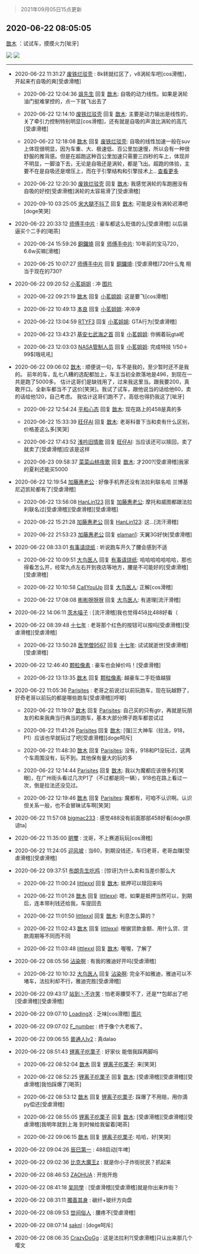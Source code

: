> 2021年09月05日15点更新
<link rel="stylesheet" href="https://cdn.jsdelivr.net/gh/taotie6/sampleJSON@main/css/photo_show.css">


 ## 2020-06-22 08:05:05 

 [㪚木](https://www.coolapk.com/feed/19726942?shareKey=MzcxNzJhNjAwZDAwNjEzMTc1NjI~) ：试试车，摸摸火力[呲牙] 

<div class="album">
<img class="img-item" src="http://image.coolapk.com/feed/2020/0622/08/1081091_d1cc5d8a_4303_6492@946x1258.jpeg" />
<img class="img-item" src="http://image.coolapk.com/feed/2020/0622/08/1081091_221867f4_4303_6494@2493x3325.jpeg" />
</div>

 ------- 

- 2020-06-22 11:31:27 [废铁烂驳壳](uid=775887) : 8k转就红区了，v8涡轮车吧[cos滑稽]，开起来冇自吸的爽[受虐滑稽] 

    - 2020-06-22 12:04:36 [飒先生](uid=777734) 回复 [㪚木](uid=1081091): 自吸的动力线性。如果是涡轮油门挺难掌控的，点一下就飞出去了 

    - 2020-06-22 12:14:10 [废铁烂驳壳](uid=775887) 回复 [㪚木](uid=1081091): 主要是动力输出是线性的，关了牵引力控制特别明显[cos滑稽]，还有就是自吸的声浪比涡轮的高亢[受虐滑稽] 

    - 2020-06-22 12:18:08 [㪚木](uid=1081091) 回复 [废铁烂驳壳](uid=775887): 自吸的线性加速一般在suv上体现很明显，因为车重、大、极速低、百公里加速慢，所以会有一种很舒服的推背感。但是在超跑这种百公里加速只需要三四秒的车上，体现并不明显，一脚油下去，无论是自吸还是涡轮，都是飞出。超跑的体验，主要不在是自吸还是增压上，而在于引擎结构和引擎技术上.. <a href="/feed/replyList?id=139044410">查看更多</a> 

    - 2020-06-22 12:20:30 [废铁烂驳壳](uid=775887) 回复 [㪚木](uid=1081091): 我感觉涡轮的车跑圈没有自吸的好控[受虐滑稽]涡轮的太容易滑了[受虐滑稽] 

    - 2020-09-10 03:25:05 [宋大腿不抖了](uid=2872484) 回复 [㪚木](uid=1081091): 可能是没有涡轮迟滞吧[doge笑哭] 

- 2020-06-22 20:33:12 [师傅手中片](uid=1467971) : 豪车都这么贬值的么[受虐滑稽] 以后装逼买个二手的[喝茶] 

    - 2020-06-24 15:59:26 [銅鑼燒](uid=1807277) 回复 [师傅手中片](uid=1467971): 10年前的宝马720，6.6w买嘛[滑稽] 

    - 2020-06-25 10:07:27 [师傅手中片](uid=1467971) 回复 [銅鑼燒](uid=1807277): [受虐滑稽]720什么鬼 相当于现在的730? 

- 2020-06-22 09:20:52 [小茗姐姐](uid=2225525) : 冲 [图片](http://image.coolapk.com/feed/2020/0622/09/2225525_ff3bb2b0_8851_3667@600x756.jpeg)

    - 2020-06-22 09:21:19 [㪚木](uid=1081091) 回复 [小茗姐姐](uid=2225525): 这是要飞[cos滑稽] 

    - 2020-06-22 10:49:13 [本良](uid=485458) 回复 [小茗姐姐](uid=2225525): 冲冲冲 

    - 2020-06-22 13:04:59 [RTYF3](uid=837050) 回复 [小茗姐姐](uid=2225525): GTA行为[受虐滑稽] 

    - 2020-06-22 13:43:21 [基安七武海之首](uid=3035887) 回复 [小茗姐姐](uid=2225525): 你搁着玩gta呢 

    - 2020-06-23 12:03:03 [NASA管制人员](uid=2379102) 回复 [小茗姐姐](uid=2225525): 完成特技 1/50＋99$[哦吼吼] 

- 2020-06-22 09:06:02 [㪚木](uid=1081091) : 顺便说一句，车不是我的，至少暂时还不是我的。
前年的车，乱七八糟的选配都加上，车主当初全款落地是496，到现在一共是跑了5000多。
估计这哥们是缺钱用了，过来我这里当。跟我要200，真敢开口。全新车都当不了这价[笑哭]。我试了试车，跟他说当的话给他60，卖的话给他120<!--break-->，自己考虑。
我估计这哥们跑不了，高低也得扔我这了[呲牙] 

    - 2020-06-22 12:54:24 [平和心态](uid=2661636) 回复 [㪚木](uid=1081091): 现在路上的458是真的多 

    - 2020-06-22 15:33:39 [旺仔AI](uid=1316908) 回复 [㪚木](uid=1081091): 老哥科普下当和卖有什么区别，价格差这么多[笑哭] 

    - 2020-06-22 17:43:52 [浅吟旧情歌](uid=971101) 回复 [旺仔AI](uid=1316908): 当应该还可以赎回，卖了就卖了[受虐滑稽]应该是这样 

    - 2020-06-23 09:58:37 [菜菜山桃夜歌](uid=2107599) 回复 [㪚木](uid=1081091): 才200?[受虐滑稽]我家的夏利还能买5000 

- 2020-06-22 12:19:54 [加藤惠老公](uid=1266680) : 好像手机界还没有法拉利联名哈 兰博基尼迈凯轮都有了[受虐滑稽] 

    - 2020-06-22 13:56:08 [HanLin123](uid=1244020) 回复 [加藤惠老公](uid=1266680): 摩托和威图都跟法拉利联名过[受虐滑稽][受虐滑稽][受虐滑稽] 

    - 2020-06-22 15:21:28 [加藤惠老公](uid=1266680) 回复 [HanLin123](uid=1244020): 这...[流汗滑稽] 

    - 2020-06-22 21:53:23 [加藤惠老公](uid=1266680) 回复 [elaman1](uid=680182): 天翼3G好快[受虐滑稽] 

- 2020-06-22 08:33:01 [有事请烧纸](uid=1802946) : 听说跑车开久了腰会感到不适 

    - 2020-06-22 10:09:51 [大鸟医人](uid=1511304) 回复 [有事请烧纸](uid=1802946): 哈哈哈哈哈哈哈，那也得看怎么开，经常九点左右开到夜店等地方，腰是不可能好的[受虐滑稽][受虐滑稽] 

    - 2020-06-22 10:10:58 [CallYouUp](uid=522746) 回复 [大鸟医人](uid=1511304): 正解[cos滑稽] 

    - 2020-06-22 17:08:08 [彬彬呀呀呀](uid=3373298) 回复 [大鸟医人](uid=1511304): 有道理[流汗滑稽] 

- 2020-06-22 14:06:11 [茨木喵子](uid=2155035) : [流汗滑稽]我也觉得458比488好看（ 

- 2020-06-22 08:39:48 [十七年](uid=732689) : 老哥那个红色的按钮可以按吗[受虐滑稽][受虐滑稽][受虐滑稽] 

    - 2020-06-22 13:50:28 [医学僧9567](uid=2675204) 回复 [十七年](uid=732689): 试试就逝世[受虐滑稽][受虐滑稽] 

- 2020-06-22 12:46:40 [颗粒像素](uid=1377094) : 豪车也会掉价吗！[受虐滑稽] 

    - 2020-06-22 13:13:35 [㪚木](uid=1081091) 回复 [颗粒像素](uid=1377094): 越豪车二手贬值越狠 

- 2020-06-22 11:05:36 [Parisites](uid=2440840) : 老哥之前说过以前玩跑车，现在玩越野了，好奇老哥以前玩的都是哪些跑车[受虐滑稽][哼唧] 

    - 2020-06-22 11:19:07 [㪚木](uid=1081091) 回复 [Parisites](uid=2440840): 自己买的只有gtr，再就是玩朋友的和来我典当行典当的跑车，基本大部分牌子跑车都尝试过 

    - 2020-06-22 11:41:26 [Parisites](uid=2440840) 回复 [㪚木](uid=1081091): [强]三大神车（拉法，918，P1）应该也早就玩过了吧[受虐滑稽][doge呵斥] 

    - 2020-06-22 11:48:30 [㪚木](uid=1081091) 回复 [Parisites](uid=2440840): 没有，918和P1没玩过，这两个车周围没有，玩不到。其他保有量大的玩的多 

    - 2020-06-22 12:14:44 [Parisites](uid=2440840) 回复 [㪚木](uid=1081091): 我以为魔都应该很多的[笑眼]，在广州街头看过几次P1了（不过都是同一辆），918也在路上看过一次，倒是拉法还没见过。 

    - 2020-06-22 12:19:46 [㪚木](uid=1081091) 回复 [Parisites](uid=2440840): 魔都有，可咱不认识啊。认识但关系一般，也不会冒昧试车啊[笑哭] 

- 2020-06-22 11:57:08 [bigmac233](uid=2486571) : 感觉488没有前面那部458好看[doge原谅ta] 

- 2020-06-22 11:35:00 [眀璽](uid=1626200) : 沈哥，不上赛道玩玩[cos滑稽] 

- 2020-06-22 11:24:05 [迎风坡](uid=2269289) : 当60，到期没钱还，车归老哥，老哥血赚[受虐滑稽][受虐滑稽] 

- 2020-06-22 09:37:51 [布朗先生吃鸡](uid=1553933) : [惊讶]为什么卖和当差价那么大 

    - 2020-06-22 11:00:24 [littlexxl](uid=3375580) 回复 [㪚木](uid=1081091): 抵押可以赎回来吗 

    - 2020-06-22 11:01:28 [㪚木](uid=1081091) 回复 [littlexxl](uid=3375580): 嗯，如果是抵押当然可以，到期后，连本带利钱还给我，车提回去 

    - 2020-06-22 11:01:50 [littlexxl](uid=3375580) 回复 [㪚木](uid=1081091): 利息怎么算的？ 

    - 2020-06-22 11:02:43 [㪚木](uid=1081091) 回复 [littlexxl](uid=3375580): 根据贷款金额、用什么贷、贷款周期等不同而不同 

    - 2020-06-22 11:03:48 [littlexxl](uid=3375580) 回复 [㪚木](uid=1081091): 喔喔，了解了 

- 2020-06-22 08:05:56 [沾染啊](uid=2285769) : 有我的雅迪好开吗[受虐滑稽] 

    - 2020-06-22 10:10:32 [大鸟医人](uid=1511304) 回复 [沾染啊](uid=2285769): 完全不如雅迪，雅迪可以不堵车，法拉利却不行，雅迪完胜[受虐滑稽] 

- 2020-06-22 09:43:17 [站到丶不许笑](uid=1165627) : 怕老哥腰受不了，还是**包邮出了吧[受虐滑稽][受虐滑稽] 

- 2020-06-22 09:07:10 [LoadingX](uid=901204) : 乏味[cos滑稽] [图片](http://image.coolapk.com/feed/2020/0306/18/3252236_f748058c_9161_4741@2480x2480.jpeg)

- 2020-06-22 09:07:02 [F_number](uid=3294719) : 终于像个大老板了。 

- 2020-06-22 09:06:55 [普通人lv2](uid=1214615) : 真dalao 

- 2020-06-22 08:51:43 [锂离子吃栗子](uid=701074) : 好家伙 能借我踩两脚吗 

    - 2020-06-22 08:52:04 [㪚木](uid=1081091) 回复 [锂离子吃栗子](uid=701074): 来[笑哭] 

    - 2020-06-22 08:52:25 [锂离子吃栗子](uid=701074) 回复 [㪚木](uid=1081091): [受虐滑稽][受虐滑稽][受虐滑稽]我怕踩爆了[喝茶] 

    - 2020-06-22 08:53:12 [㪚木](uid=1081091) 回复 [锂离子吃栗子](uid=701074): 踩爆了不用赔，用你滴py偿还[受虐滑稽] 

    - 2020-06-22 08:55:05 [锂离子吃栗子](uid=701074) 回复 [㪚木](uid=1081091): [受虐滑稽][受虐滑稽][受虐滑稽]我明年就到上海 到时候给我留着[喝茶] 

    - 2020-06-22 09:06:15 [㪚木](uid=1081091) 回复 [锂离子吃栗子](uid=701074): 哈哈，好[笑哭] 

- 2020-06-22 09:04:26 [辰巳第一](uid=2015674) : 488启动[牛啤] 

- 2020-06-22 09:02:36 [比克大魔王z](uid=824574) : 就是你小子炸街扰民？抓起来 

- 2020-06-22 08:46:53 [ZAOHUA](uid=1930793) : 开炮开炮 

- 2020-06-22 08:41:18 [吴同學](uid=1320218) : [受虐滑稽][受虐滑稽]就是你出来炸街？ 

- 2020-06-22 08:31:11 [獨善其身](uid=876970) : 碳纤+玻纤方向盘 

- 2020-06-22 08:09:53 [丗间俗人](uid=1114269) : 腰疼不[受虐滑稽] 

- 2020-06-22 08:07:14 [saknl](uid=1203056) : [doge呵斥] 

- 2020-06-22 08:06:35 [CrazyDoGg](uid=1508206) : 这是法拉利?[受虐滑稽]只认出来那几个嘤文 

